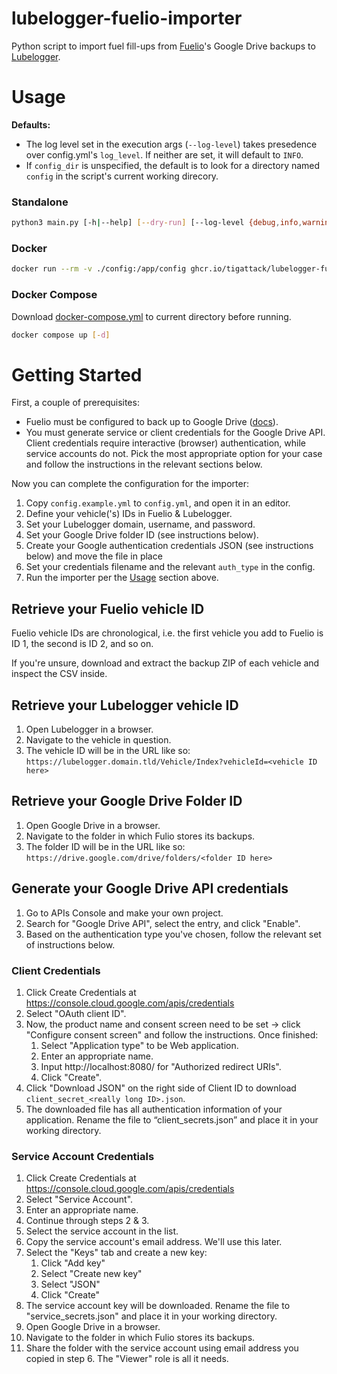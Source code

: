 # lubelogger-fuelio-importer

Python script to import fuel fill-ups from [Fuelio](https://fuel.io/)'s Google Drive backups to [Lubelogger](https://github.com/hargata/lubelog).

# Usage

**Defaults:**

* The log level set in the execution args (`--log-level`) takes presedence over config.yml's `log_level`. If neither are set, it will default to `INFO`.
* If `config_dir` is unspecified, the default is to look for a directory named `config` in the script's current working direcory.

### Standalone

```sh
python3 main.py [-h|--help] [--dry-run] [--log-level {debug,info,warning,error,critical}] [config_dir]
```

### Docker

```sh
docker run --rm -v ./config:/app/config ghcr.io/tigattack/lubelogger-fuelio-importer:latest [--dry-run]
```

### Docker Compose

Download [docker-compose.yml](docker-compose.yml) to current directory before running.

```sh
docker compose up [-d]
```

# Getting Started

First, a couple of prerequisites:

* Fuelio must be configured to back up to Google Drive ([docs](https://www.fuel.io/faq_backup_help.html)).
* You must generate service or client credentials for the Google Drive API. Client credentials require interactive (browser) authentication, while service accounts do not. Pick the most appropriate option for your case and follow the instructions in the relevant sections below.

Now you can complete the configuration for the importer:

1. Copy `config.example.yml` to `config.yml`, and open it in an editor.
2. Define your vehicle('s) IDs in Fuelio & Lubelogger.
3. Set your Lubelogger domain, username, and password.
4. Set your Google Drive folder ID (see instructions below).
5. Create your Google authentication credentials JSON (see instructions below) and move the file in place
6. Set your credentials filename and the relevant `auth_type` in the config.
7. Run the importer per the [Usage](#usage) section above.

## Retrieve your Fuelio vehicle ID

Fuelio vehicle IDs are chronological, i.e. the first vehicle you add to Fuelio is ID 1, the second is ID 2, and so on.

If you're unsure, download and extract the backup ZIP of each vehicle and inspect the CSV inside.

## Retrieve your Lubelogger vehicle ID

1. Open Lubelogger in a browser.
2. Navigate to the vehicle in question.
3. The vehicle ID will be in the URL like so: `https://lubelogger.domain.tld/Vehicle/Index?vehicleId=<vehicle ID here>`

## Retrieve your Google Drive Folder ID

1. Open Google Drive in a browser.
2. Navigate to the folder in which Fulio stores its backups.
3. The folder ID will be in the URL like so: `https://drive.google.com/drive/folders/<folder ID here>`

## Generate your Google Drive API credentials

1. Go to APIs Console and make your own project.
2. Search for "Google Drive API", select the entry, and click "Enable".
3. Based on the authentication type you've chosen, follow the relevant set of instructions below.

### Client Credentials

1. Click Create Credentials at https://console.cloud.google.com/apis/credentials
2. Select "OAuth client ID".
3. Now, the product name and consent screen need to be set -> click "Configure consent screen" and follow the instructions. Once finished:
    1. Select "Application type" to be Web application.
    2. Enter an appropriate name.
    3. Input http://localhost:8080/ for "Authorized redirect URIs".
    4. Click "Create".
4. Click "Download JSON" on the right side of Client ID to download `client_secret_<really long ID>.json`.
5. The downloaded file has all authentication information of your application. Rename the file to “client_secrets.json” and place it in your working directory.

### Service Account Credentials

1. Click Create Credentials at https://console.cloud.google.com/apis/credentials
2. Select "Service Account".
3. Enter an appropriate name.
4. Continue through steps 2 & 3.
5. Select the service account in the list.
6. Copy the service account's email address. We'll use this later.
7. Select the "Keys" tab and create a new key:
    1. Click "Add key"
    2. Select "Create new key"
    3. Select "JSON"
    4. Click "Create"
8. The service account key will be downloaded. Rename the file to "service_secrets.json"  and place it in your working directory.
9. Open Google Drive in a browser.
10. Navigate to the folder in which Fulio stores its backups.
11. Share the folder with the service account using email address you copied in step 6. The "Viewer" role is all it needs.
